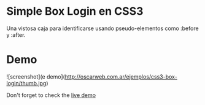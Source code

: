 Simple Box Login en CSS3
===========

Una vistosa caja para identificarse usando pseudo-elementos como :before y :after.


Demo
====

![screenshot](e demo](http://oscarweb.com.ar/ejemplos/css3-box-login/thumb.jpg)

Don't forget to check the [live demo](http://oscarweb.com.ar/ejemplos/css3-box-login/)
